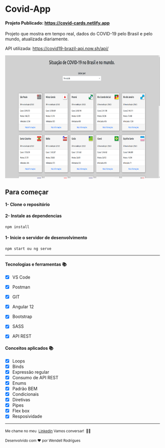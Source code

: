 # Covid-App

#### Projeto Publicado: https://covid-cards.netlify.app


Projeto que mostra em tempo real, dados do COVID-19 pelo Brasil e pelo mundo, atualizada diariamente.

API utilizada: <https://covid19-brazil-api.now.sh/api/>


<img src='./src/assets/imagens/desktop.png' height=400>

## Para começar

#### 1- Clone o repositório

#### 2- Instale as dependencias

```
npm install
```

#### 1- Inicie o servidor de desenvolvimento

```
npm start ou ng serve
```

---

#### Tecnologias e ferramentas 📚

- [x] VS Code
- [x] Postman
- [x] GIT

- [x] Angular 12
- [x] Bootstrap
- [x] SASS
- [x] API REST

#### Conceitos aplicados 📚

- [x] Loops
- [x] Binds
- [x] Expressão regular
- [x] Consumo de API REST
- [x] Enums
- [x] Padrão BEM
- [x] Condicionais
- [x] Diretivas
- [x] Pipes
- [x] Flex box
- [x] Resposividade

---

 <small>Me chame no meu  [Linkedin](https://www.linkedin.com/in/wendell-rodrigues-30011997/) Vamos conversar!  👋🏻</small>

<small>Desenvolvido com ❤️ por Wendell Rodrigues</small>

